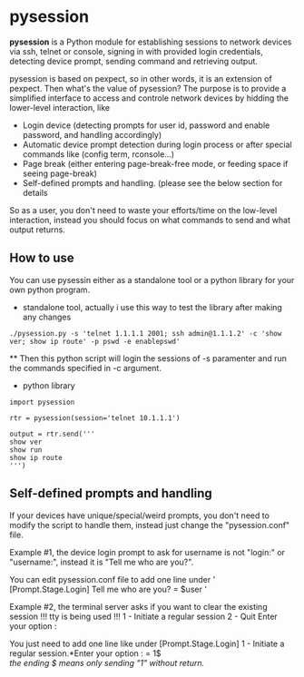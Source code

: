 # pysession
**pysession** is a Python module for establishing sessions to network devices via ssh, telnet or console, signing in with provided login credentials, detecting device prompt, sending command and retrieving output. 

pysession is based on pexpect, so in other words, it is an extension of pexpect. Then what's the value of pysession? The purpose is to provide a simplified interface to access and controle network devices by hidding the lower-level interaction, like
* Login device (detecting prompts for user id, password and enable password, and handling accordingly)
* Automatic device prompt detection during login process or after special commands like (config term, rconsole...)
* Page break (either entering page-break-free mode, or feeding space if seeing page-break)
* Self-defined prompts and handling. (please see the below section for details

So as a user, you don't need to waste your efforts/time on the low-level interaction, instead you should focus on what commands to send and what output returns. 

## How to use
You can use pysessin either as a standalone tool or a python library for your own python program. 

* standalone tool, actually i use this way to test the library after making any changes
```
./pysession.py -s 'telnet 1.1.1.1 2001; ssh admin@1.1.1.2' -c 'show ver; show ip route' -p pswd -e enablepswd'
```
** Then this python script will login the sessions of -s paramenter and run the commands specified in -c argument. 

* python library
```
import pysession

rtr = pysession(session='telnet 10.1.1.1')

output = rtr.send('''
show ver
show run
show ip route
''')
```


## Self-defined prompts and handling
If your devices have unique/special/weird prompts, you don't need to modify the script to handle them, instead just change the "pysession.conf" file. 

Example #1, the device login prompt to ask for username is not "login:" or "username:", instead it is "Tell me who are you?". 

You can edit pysession.conf file to add one line under 
'
[Prompt.Stage.Login]
Tell me who are you? = $user
'

Example #2, the terminal server asks if you want to clear the existing session
!!! tty is being used !!!
1 - Initiate a regular session
2 - Quit
Enter your option :

You just need to add one line like under [Prompt.Stage.Login]
1 - Initiate a regular session.*Enter your option : = 1$   
_the ending $ means only sending "1" without return._

